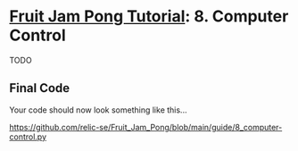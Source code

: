 # [Fruit Jam Pong Tutorial](.#sections): 8. Computer Control

TODO

## Final Code

Your code should now look something like this...

https://github.com/relic-se/Fruit_Jam_Pong/blob/main/guide/8_computer-control.py
